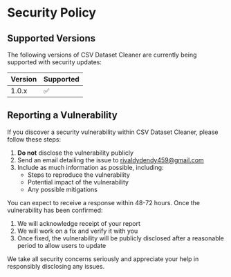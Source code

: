 # Security Policy

## Supported Versions

The following versions of CSV Dataset Cleaner are currently being supported with security updates:

| Version | Supported          |
| ------- | ------------------ |
| 1.0.x   | :white_check_mark: |

## Reporting a Vulnerability

If you discover a security vulnerability within CSV Dataset Cleaner, please follow these steps:

1. **Do not** disclose the vulnerability publicly
2. Send an email detailing the issue to rivaldydendy459@gmail.com
3. Include as much information as possible, including:
   - Steps to reproduce the vulnerability
   - Potential impact of the vulnerability
   - Any possible mitigations

You can expect to receive a response within 48-72 hours. Once the vulnerability has been confirmed:

1. We will acknowledge receipt of your report
2. We will work on a fix and verify it with you
3. Once fixed, the vulnerability will be publicly disclosed after a reasonable period to allow users to update

We take all security concerns seriously and appreciate your help in responsibly disclosing any issues. 